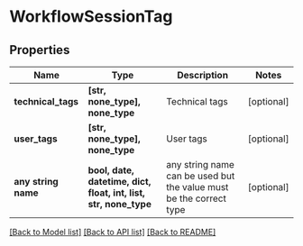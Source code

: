 # WorkflowSessionTag


## Properties
Name | Type | Description | Notes
------------ | ------------- | ------------- | -------------
**technical_tags** | **[str, none_type], none_type** | Technical tags | [optional] 
**user_tags** | **[str, none_type], none_type** | User tags | [optional] 
**any string name** | **bool, date, datetime, dict, float, int, list, str, none_type** | any string name can be used but the value must be the correct type | [optional]

[[Back to Model list]](../README.md#documentation-for-models) [[Back to API list]](../README.md#documentation-for-api-endpoints) [[Back to README]](../README.md)


